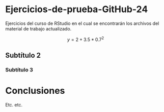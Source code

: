 # Ejercicios-de-prueba-GitHub-24

Ejercicios del curso de RStudio en el cual se encontrarán los archivos del material de trabajo actualizado. 

$$y=2+3.5*0.7^2$$

## Subtítulo 2

### Subtítulo 3

# Conclusiones
Etc. etc.
